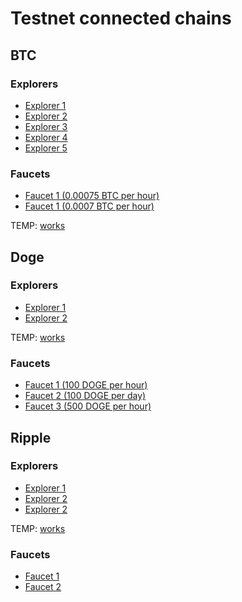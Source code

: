 # Testnet connected chains

## BTC

### Explorers

- [Explorer 1](https://www.blockchain.com/btc-testnet/blocks?page=1)
- [Explorer 2](https://live.blockcypher.com/btc-testnet/)
- [Explorer 3](https://blockstream.info/testnet/)
- [Explorer 4](https://blockchair.com/bitcoin/testnet)
- [Explorer 5](https://blockexplorer.one/bitcoin/testnet)

### Faucets

- [Faucet 1 (0.00075 BTC per hour)](https://testnet-faucet.com/btc-testnet/)
- [Faucet 1 (0.0007 BTC per hour)](https://bitcoinfaucet.uo1.net/)

TEMP:
[works](https://attestation-testnet.flare.rocks/proofState/299063/0x000100000000000000000000001376b3992c6095017d9c04b2cc73a3aa74f15b056d3a82ba503050e99864bf62829e44b9b58cc4f3a105bcb901456e21f89f42148625755eab0000)

## Doge

### Explorers

- [Explorer 1](https://blockexplorer.one/dogecoin/testnet)
- [Explorer 2](https://sochain.com/testnet/doge)

TEMP:
[works](https://attestation-testnet.flare.rocks/proofState/299102/0x00010000000252c11c1496e41855534f56c810c364e6b787b37a370a2ef42afd7063d29e3a8c93888ad765013b73bffbd46d4c317a14573f902834945528ee3935857d7d0b480000)

### Faucets

- [Faucet 1 (100 DOGE per hour)](https://testnet-faucet.com/doge-testnet/)
- [Faucet 2 (100 DOGE per day)](https://shibe.technology/)
- [Faucet 3 (500 DOGE per hour)](https://doge-faucet-testnet.ggcorp.fr/)

## Ripple

### Explorers

- [Explorer 1](https://testnet.xrpl.org/)
- [Explorer 2](https://blockexplorer.one/xrp/testnet)
- [Explorer 2]()

TEMP:
[works](https://attestation-testnet.flare.rocks/proofState/299106/0x0001000000039cc8fbe30a0a4f556510d7a3206514aa3d8b11133d64efaa77ca93470d8d186568024d971aa3d13e38a954cfe7dd5c3ae4619e56c545a985b0432710119060720000)

### Faucets

- [Faucet 1](https://xrpl.org/xrp-testnet-faucet.html)
- [Faucet 2](https://yusufsahinhamza.github.io/xrp-testnet-faucet/)
